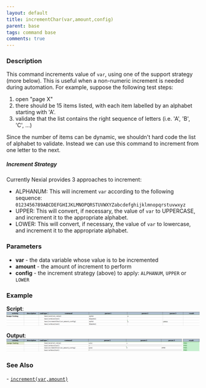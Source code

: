 ```yaml
---
layout: default
title: incrementChar(var,amount,config)
parent: base
tags: command base
comments: true
---
```



### Description
This command increments value of `var`, using one of the support strategy (more below).  This is useful when a 
non-numeric increment is needed during automation.  For example, suppose the following test steps:

  1. open "page X"
  2. there should be 15 items listed, with each item labelled by an alphabet starting with 'A'.
  3. validate that the list contains the right sequence of letters (i.e. 'A', 'B', 'C', ...)

Since the number of items can be dynamic, we shouldn't hard code the list of alphabet to validate.  Instead we can use
this command to increment from one letter to the next.


##### Increment Strategy
Currently Nexial provides 3 approaches to increment:
- ALPHANUM: This will increment `var` according to the following sequence:
  `0123456789ABCDEFGHIJKLMNOPQRSTUVWXYZabcdefghijklmnopqrstuvwxyz`
- UPPER: This will convert, if necessary, the value of `var` to UPPERCASE, and increment it to the appropriate alphabet.
- LOWER: This will convert, if necessary, the value of `var` to lowercase, and increment it to the appropriate alphabet.


### Parameters
- **var** - the data variable whose value is to be incremented  
- **amount** - the amount of increment to perform
- **config** - the increment strategy (above) to apply: `ALPHANUM`, `UPPER` or `LOWER`


### Example
**Script**:<br/>
![script](image/incrementChar_01.png)

**Output**:<br/>
![output](image/incrementChar_02.png)


### See Also
- [`increment(var,amount)`](../number/increment(var,amount))
